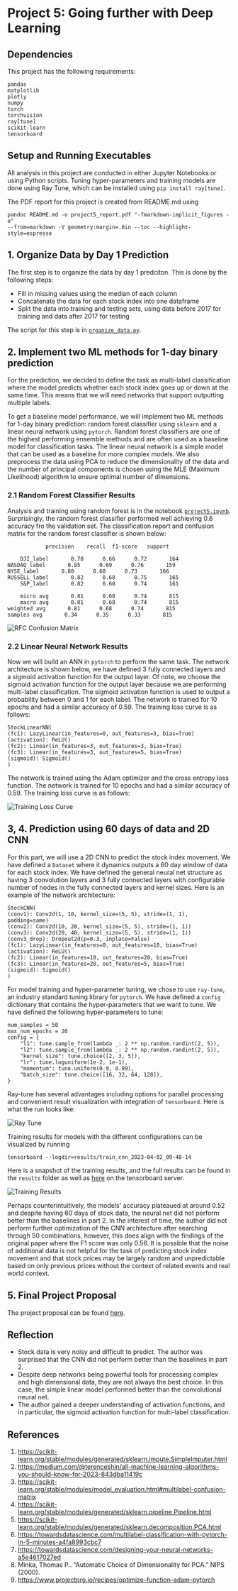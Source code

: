 # Project 5: Going further with Deep Learning

## Dependencies

This project has the following requirements:

    pandas
    matplotlib
    plotly
    numpy
    torch
    torchvision
    ray[tune]
    scikit-learn
    tensorboard

## Setup and Running Executables

All analysis in this project are conducted in either Jupyter Notebooks or using Python scripts. Tuning hyper-parameters and training models are done using Ray Tune, which can be installed using `pip install ray[tune]`.


The PDF report for this project is created from README.md using

    pandoc README.md -o project5_report.pdf "-fmarkdown-implicit_figures -o"
    --from=markdown -V geometry:margin=.8in --toc --highlight-style=espresso


## 1. Organize Data by Day 1 Prediction

The first step is to organize the data by day 1 predciton. This is done by the following steps:

* Fill in missing values using the median of each column
* Concatenate the data for each stock index into one dataframe
* Split the data into training and testing sets, using data before 2017 for training and data after 2017 for testing

The script for this step is in [`organize_data.py`](utils/organize_data.py).

## 2. Implement two ML methods for 1-day binary prediction

For the prediction, we decided to define the task as multi-label classification where the model predicts whether each stock index goes up or down at the same time. This means that we will need networks that support outputting multiple labels.

To get a baseline model performance, we will implement two ML methods for 1-day binary prediction: random forest classifier using `sklearn` and a linear neural network using `pytorch`. Random forest classifiers are one of the highest performing ensemble methods and are often used as a baseline model for classification tasks. The linear neural network is a simple model that can be used as a baseline for more complex models. We also preprocess the data using PCA to reduce the dimensionality of the data and the number of principal components is chosen using the MLE (Maximum Likelihood) algorithm to ensure optimal number of dimensions.

### 2.1 Random Forest Classifier Results

Analysis and training using random forest is in the notebook [`project5.ipynb`](project5.ipynb). Surprisingly, the random forest classifier performed well achieving 0.6 accuracy fro the validation set. The classification report and confusion matrix for the random forest classifier is shown below:

                precision    recall  f1-score   support

        DJI_label       0.78      0.66      0.72       164
    NASDAQ_label       0.85      0.69      0.76       159
    NYSE_label       0.80      0.68      0.73       166
    RUSSELL_label       0.82      0.68      0.75       165
        S&P_label       0.82      0.68      0.74       161

        micro avg       0.81      0.68      0.74       815
        macro avg       0.81      0.68      0.74       815
    weighted avg       0.81      0.68      0.74       815
    samples avg       0.34      0.35      0.33       815


![RFC Confusion Matrix](results/part2_confusion_matrix.png)

### 2.2 Linear Neural Network Results

Now we will build an ANN in `pytorch` to perform the same task. The network architecture is shown below, we have defined 3 fully connected layers and a sigmoid activation function for the output layer. Of note, we choose the sigmoid activation function for the output layer because we are performing multi-label classification. The sigmoid activation function is used to output a probability between 0 and 1 for each label. The network is trained for 10 epochs and had a similar accuracy of 0.59. The training loss curve is as follows:

    StockLinearNN(
    (fc1): LazyLinear(in_features=0, out_features=3, bias=True)
    (activation): ReLU()
    (fc2): Linear(in_features=3, out_features=3, bias=True)
    (fc3): Linear(in_features=3, out_features=5, bias=True)
    (sigmoid): Sigmoid()
    )

The network is trained using the Adam optimizer and the cross entropy loss function. The network is trained for 10 epochs and had a similar accuracy of 0.59. The training loss curve is as follows:

![Training Loss Curve](results/part2_ann_results.png)

## 3, 4. Prediction using 60 days of data and 2D CNN

For this part, we will use a 2D CNN to predict the stock index movement. We have defined a `Dataset` where it dynamics outputs a 60 day window of data for each stock index. We have defined the general neural net structure as having 3 convolution layers and 3 fully connected layers with configurable number of nodes in the fully connected layers and kernel sizes. Here is an example of the network architecture:

    StockCNN(
    (conv1): Conv2d(1, 10, kernel_size=(5, 5), stride=(1, 1), padding=same)
    (conv2): Conv2d(10, 20, kernel_size=(5, 5), stride=(1, 1))
    (conv3): Conv2d(20, 40, kernel_size=(5, 5), stride=(1, 1))
    (conv3_drop): Dropout2d(p=0.3, inplace=False)
    (fc1): LazyLinear(in_features=0, out_features=10, bias=True)
    (activation): ReLU()
    (fc2): Linear(in_features=10, out_features=20, bias=True)
    (fc3): Linear(in_features=20, out_features=5, bias=True)
    (sigmoid): Sigmoid()
    )

For model training and hyper-parameter tuning, we chose to use `ray-tune`, an industry standard tuning library for `pytorch`. We have defined a `config` dictionary that contains the hyper-parameters that we want to tune. We have defined the following hyper-parameters to tune:

    num_samples = 50
    max_num_epochs = 20
    config = {
        "l1": tune.sample_from(lambda _: 2 ** np.random.randint(2, 5)),
        "l2": tune.sample_from(lambda _: 2 ** np.random.randint(2, 5)),
        "kernel_size": tune.choice([2, 3, 5]),
        "lr": tune.loguniform(1e-2, 1e-1),
        "momentum": tune.uniform(0.9, 0.99),
        "batch_size": tune.choice([16, 32, 64, 128]),
    }

Ray-tune has several advantages including options for parallel processing and convenient result visualization with integration of `tensorboard`. Here is what the run looks like:

![Ray Tune](results/part4_example_run.png)

Training results for models with the different configurations can be visualized by running
    
    tensorboard --logdir=results/train_cnn_2023-04-02_09-48-14

Here is a snapshot of the training results, and the full results can be found in the `results` folder as well as [here](https://tensorboard.dev/experiment/qQLDNQerRT2rHkRzCXqrmQ/) on the tensorboard server.

![Training Results](results/part4_results.png)

Perhaps counterintuitively, the models' accuracy plateaued at around 0.52 and despite having 60 days of stock data, the neural net did not perform better than the baselines in part 2. In the interest of time, the author did not perform further optimization of the CNN architecture after searching through 50 combinations, however, this does align with the findings of the original paper where the F1 score was only 0.56. It is possible that the noise of additional data is not helpful for the task of predicting stock index movement and that stock prices may be largely random and unpredictable based on only previous prices without the context of related events and real world context.

## 5. Final Project Proposal

The project proposal can be found [here](final_project_plan.pdf).

## Reflection

* Stock data is very noisy and difficult to predict. The author was surprised that the CNN did not perform better than the baselines in part 2.
* Despite deep networks being powerful tools for processing complex and high dimensional data, they are not always the best choice. In this case, the simple linear model performed better than the convolutional neural net.
* The author gained a deeper understanding of activation functions, and in particular, the sigmoid activation function for multi-label classification.

## References
1. https://scikit-learn.org/stable/modules/generated/sklearn.impute.SimpleImputer.html
2. https://medium.com/@terenceshin/all-machine-learning-algorithms-you-should-know-for-2023-843dba11419c
3. https://scikit-learn.org/stable/modules/model_evaluation.html#multilabel-confusion-matrix
4. https://scikit-learn.org/stable/modules/generated/sklearn.pipeline.Pipeline.html
5. https://scikit-learn.org/stable/modules/generated/sklearn.decomposition.PCA.html
6. https://towardsdatascience.com/multilabel-classification-with-pytorch-in-5-minutes-a4fa8993cbc7
7. https://towardsdatascience.com/designing-your-neural-networks-a5e4617027ed
8. Minka, Thomas P.. “Automatic Choice of Dimensionality for PCA.” NIPS (2000).
9. https://www.projectpro.io/recipes/optimize-function-adam-pytorch